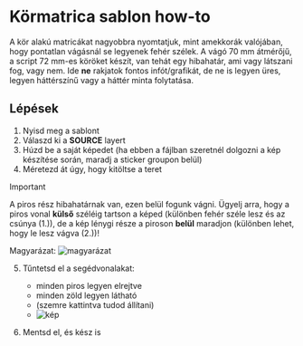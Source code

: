 # Körmatrica sablon how-to

A kör alakú matricákat nagyobbra nyomtatjuk, mint amekkorák valójában, hogy pontatlan vágásnál se legyenek fehér szélek.
A vágó 70 mm átmérőjű, a script 72 mm-es köröket készít, van tehát egy hibahatár, ami vagy látszani fog, vagy nem. Ide **ne** rakjatok fontos infót/grafikát, de ne is legyen üres, legyen háttérszínű vagy a háttér minta folytatása.

## Lépések
1. Nyisd meg a sablont
2. Válaszd ki a **SOURCE** layert
3. Húzd be a saját képedet (ha ebben a fájlban szeretnél dolgozni a kép készítése során, maradj a sticker groupon belül)
4. Méretezd át úgy, hogy kitöltse a teret
> [!IMPORTANT]  
> A piros rész hibahatárnak van, ezen belül fogunk vágni. Ügyelj arra, hogy a piros vonal **külső** széléig tartson a képed (különben fehér széle lesz és az csúnya (1.)), de a kép lénygi része a piroson **belül** maradjon (különben lehet, hogy le lesz vágva (2.))!

Magyarázat:
![magyarázat](https://github.com/SCH-KB-PR/kbpr-ps/assets/91968230/01fb9f54-0a0e-47c0-abd7-1004ae06c226)

5. Tűntetsd el a segédvonalakat:
   - minden piros legyen elrejtve
   - minden zöld legyen látható
   - (szemre kattintva tudod állítani)
   - ![kép](https://github.com/SCH-KB-PR/kbpr-ps/assets/91968230/6f8e15de-9e15-476d-beba-f00bc12ab567)

6. Mentsd el, és kész is
